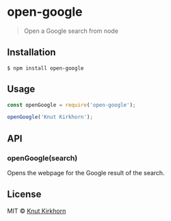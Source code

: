 # open-google
> Open a Google search from node

## Installation
```
$ npm install open-google
```

## Usage
```js
const openGoogle = require('open-google');

openGoogle('Knut Kirkhorn');
```

## API
### openGoogle(search)
Opens the webpage for the Google result of the search.

## License
MIT © [Knut Kirkhorn](LICENSE)
